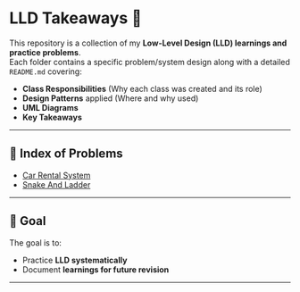 # LLD Takeaways 🚀

This repository is a collection of my **Low-Level Design (LLD) learnings and practice problems**.  
Each folder contains a specific problem/system design along with a detailed `README.md` covering:  
- **Class Responsibilities** (Why each class was created and its role)  
- **Design Patterns** applied (Where and why used)  
- **UML Diagrams**   
- **Key Takeaways**  
 

---

## 📂 Index of Problems

- [Car Rental System](./questions/car-rental-system/README.md)
- [Snake And Ladder](./questions/snake-and-ladder/README.md)

<!-- - (Add future problems here) -->

---

## 🎯 Goal
The goal is to:  
- Practice **LLD systematically**  
- Document **learnings for future revision**  

---
